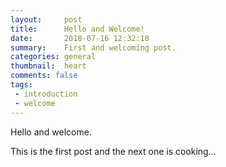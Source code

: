```yaml
---
layout:     post
title:      Hello and Welcome!
date:       2018-07-16 12:32:18
summary:    First and welcoming post.
categories: general
thumbnail:  heart
comments: false
tags:
 - introduction
 - welcome
---
```


Hello and welcome.

This is the first post and the next one is cooking...